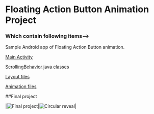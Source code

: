 # Floating Action Button Animation Project

### Which contain following items-->

Sample Android app of Floating Action Button animation. 

[Main Activity](https://github.com/valdio/FloatingActionButton_Animation_Project/blob/master/FloatingActionButtonProject/app/src/main/java/com/valdio/valdioveliu/floatingactionbuttonproject/MainActivity.java)

[ScrollingBehavior java classes](https://github.com/valdio/FloatingActionButton_Animation_Project/tree/master/FloatingActionButtonProject/app/src/main/java/com/valdio/valdioveliu/floatingactionbuttonproject/Scrolling_Floating_Action_Button)

[Layout files](https://github.com/valdio/FloatingActionButton_Animation_Project/tree/master/FloatingActionButtonProject/app/src/main/res/layout)

[Animation files](https://github.com/valdio/FloatingActionButton_Animation_Project/tree/master/FloatingActionButtonProject/app/src/main/res/anim)

##Final project

|![Final project](https://github.com/valdio/FloatingActionButton_Animation_Project/blob/master/Screenshots/final%20project.gif)|![Circular reveal](https://github.com/valdio/FloatingActionButton_Animation_Project/blob/master/Screenshots/fab%20animation%20.gif)|
